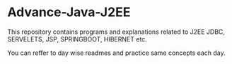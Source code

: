 # Advance-Java-J2EE
This repository contains programs and explanations related to J2EE JDBC, SERVELETS, JSP, SPRINGBOOT, HIBERNET etc.

You can reffer to day wise readmes and practice same concepts each day.
